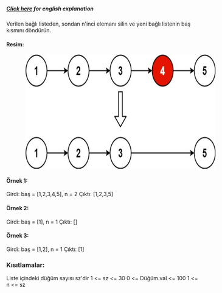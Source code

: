 
##### [Click here](https://github.com/ErdalNayir/algorithms-with-leetcode/blob/main/005%20Remove%20Nth%20Node%20From%20End%20of%20List/README.en.md) for english explanation
Verilen bağlı listeden, sondan n'inci elemanı silin ve yeni bağlı listenin baş kısmını döndürün.

#### Resim:
<img src="https://github.com/ErdalNayir/algorithms-with-leetcode/blob/main/005%20Remove%20Nth%20Node%20From%20End%20of%20List/remove_ex1.jpg" alt="exampleImg" width="500" height="300" hspace="50">

 

#### Örnek 1:

Girdi: baş = [1,2,3,4,5], n = 2
Çıktı: [1,2,3,5]

#### Örnek 2:

Girdi: baş = [1], n = 1
Çıktı: []

#### Örnek  3:

Girdi: baş = [1,2], n = 1
Çıktı: [1]
 

### Kısıtlamalar:

Liste içindeki düğüm sayısı sz'dir
1 <= sz <= 30
0 <= Düğüm.val <= 100
1 <= n <= sz
